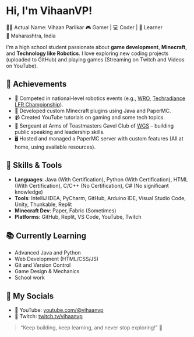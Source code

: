# Hi, I'm VihaanVP!

👋🏼 Actual Name: Vihaan Parlikar
🎮 Gamer | 💻 Coder | 🧠 Learner  
📍 Maharashtra, India

I'm a high school student passionate about **game development**, **Minecraft**, and **Technology like Robotics**. I love exploring new coding projects (uploaded to GitHub) and playing games (Streaming on Twitch and Videos on YouTube).

## 🚀 Achievements
- 🤖 Competed in national-level robotics events (e.g., [WRO](https://wroindia.org/season-2024/), [Techradiance LFR Championship](https://techradiance.in/line-follower-robot-competition/)).
- 🧱 Developed custom Minecraft plugins using Java and PaperMC.
- 📹 Created YouTube tutorials on gaming and some tech topics.
- 🏅 Sergeant at Arms of Toastmasters Gavel Club of [WGS](https://wockhardtglobalschool.com/) – building public speaking and leadership skills.
- 🖥️ Hosted and managed a PaperMC server with custom features (All at home, using available resources).

## 💼 Skills & Tools
- **Languages**: Java (With Certification), Python (With Certification), HTML (With Certification), C/C++ (No Certification), C# (No significant knowledge)
- **Tools**: IntelliJ IDEA, PyCharm, GitHub, Arduino IDE, Visual Studio Code, Unity, Thunkable, Replit
- **Minecraft Dev**: Paper, Fabric (Sometimes)
- **Platforms**: GitHub, Replit, VS Code, YouTube, Twitch

## 📚 Currently Learning
- Advanced Java and Python
- Web Development (HTML/CSS/JS)
- Git and Version Control
- Game Design & Mechanics
- School work

## 🔗 My Socials
- 🔶 YouTube: [youtube.com/@vihaanvp](https://youtube.com/@vihaanvp)
- 🔷 Twitch: [twitch.tv/vihaanvp](https://twitch.tv/vihaanvp)

> “Keep building, keep learning, and never stop exploring!” 🚀
